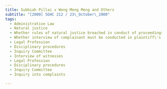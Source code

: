 ```yaml
---
title: Subbiah Pillai v Wong Meng Meng and Others
subtitle: "[2000] SGHC 212 / 23\_October\_2000"
tags:
  - Administrative Law
  - Natural justice
  - Whether rules of natural justice breached in conduct of proceedings
  - Whether interview of complainant must be conducted in plaintiff\'s presence
  - Legal Profession
  - Disciplinary procedures
  - Inquiry Committee
  - Interview of witnesses
  - Legal Profession
  - Disciplinary procedures
  - Inquiry Committee
  - Inquiry into complaints

---
```


